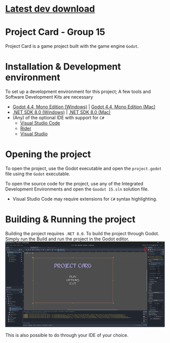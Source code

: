 # [Latest dev download](https://drive.google.com/file/d/1Hh9jXohtRygEbUvpakyoTQnaYA72RY12/view?usp=sharing)


# Project Card - Group 15

Project Card is a game project built with the game engine `Godot`.


# Installation & Development environment
To set up a development environment for this project; A few tools and Software Development Kits are necessary

 - [Godot 4.4, Mono Edition (Windows)](https://github.com/godotengine/godot-builds/releases/download/4.4-stable/Godot_v4.4-stable_mono_win64.zip) | [Godot 4.4, Mono Edition (Mac)](https://github.com/godotengine/godot-builds/releases/download/4.4-stable/Godot_v4.4-stable_mono_macos.universal.zip)
 - [.NET SDK 8.0 (Windows)](https://dotnet.microsoft.com/en-us/download/dotnet/thank-you/sdk-8.0.407-windows-x64-installer) | [.NET SDK 8.0 (Mac)](https://dotnet.microsoft.com/en-us/download/dotnet/thank-you/sdk-8.0.407-macos-arm64-installer)
 - (Any) of the optional IDE with support for `C#`
    - [Visual Studio Code](https://code.visualstudio.com/)
    - [Rider](https://www.jetbrains.com/rider/)
    - [Visual Studio](https://visualstudio.microsoft.com/vs/community/)

# Opening the project
To open the project, use the Godot executable and open the `project.godot` file using the `Godot` executable.

To open the source code for the project, use any of the Integrated Development Environments and open the `Goodot 15.sln` solution file.
 - Visual Studio Code may require extensions for `C#` syntax highlighting.  

# Building & Running the project
Building the project requires `.NET 8.0`. To build the project through Godot. Simply run the Build and run the project in the Godot editor.
![alt text](documentation/run.png)

This is also possible to do through your IDE of your choice.


